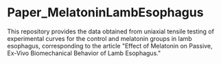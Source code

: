 # Paper_MelatoninLambEsophagus
This repository provides the data obtained from uniaxial tensile testing of experimental curves for the control and melatonin groups in lamb esophagus, corresponding to the article "Effect of Melatonin on Passive, Ex-Vivo Biomechanical Behavior of Lamb Esophagus."
